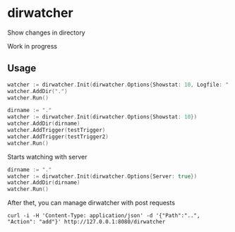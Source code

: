# dirwatcher
Show changes in directory

Work in progress

## Usage
```go
watcher := dirwatcher.Init(dirwatcher.Options{Showstat: 10, Logfile: "./log"})
watcher.AddDir(".")
watcher.Run()
```

```go
dirname := "."
watcher := dirwatcher.Init(dirwatcher.Options{Showstat: 10})
watcher.AddDir(dirname)
watcher.AddTrigger(testTrigger)
watcher.AddTrigger(testTrigger2)
watcher.Run()
```

Starts watching with server
```go
dirname := "."
watcher := dirwatcher.Init(dirwatcher.Options{Server: true})
watcher.AddDir(dirname)
watcher.Run()
```
After thet, you can manage dirwatcher with post requests
```
curl -i -H 'Content-Type: application/json' -d '{"Path":"..", "Action": "add"}' http://127.0.0.1:8080/dirwatcher
```
